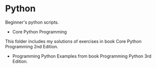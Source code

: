 Python
======

Beginner's python scripts.



- Core Python Programming

This folder includes my solutions of exercises in book Core Python Programming 2nd Edition.


- Programming Python
Examples from book Programming Python 3rd Edition.
